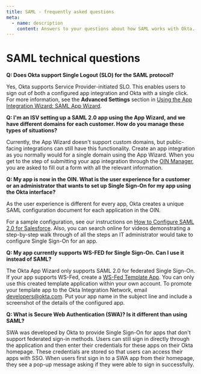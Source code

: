 ```yaml
---
title: SAML - frequently asked questions
meta:
  - name: description
    content: Answers to your questions about how SAML works with Okta.
---
```


# SAML technical questions

**Q: Does Okta support Single Logout (SLO) for the SAML protocol?**

Yes, Okta supports Service Provider-initiated SLO. This enables users to sign out of both a configured app integration and Okta with a single click. For more information, see the **Advanced Settings** section in [Using the App Integration Wizard: SAML App Wizard](https://help.okta.com/en/prod/okta_help_CSH.htm#ext_Apps_App_Integration_Wizard).

**Q: I'm an ISV setting up a SAML 2.0 app using the App Wizard, and we have different domains for each customer. How do you manage these types of situations?**

Currently, the App Wizard doesn't support custom domains, but public-facing integrations can still have this functionality. Create an app integration as you normally would for a single domain using the App Wizard. When you get to the step of submitting your app integration through the [OIN Manager](https://oinmanager.okta.com/), you are asked to fill out a form with all the relevant information.

**Q: My app is now in the OIN. What is the user experience for a customer or an administrator that wants to set up Single Sign-On for my app using the Okta interface?**

As the user experience is different for every app, Okta creates a unique SAML configuration document for each application in the OIN.

For a sample configuration, see our instructions on [How to Configure SAML 2.0 for Salesforce](https://saml-doc.okta.com/SAML_Docs/How-to-Configure-SAML-2.0-in-Salesforce.html). Also, you can search online for videos demonstrating a step-by-step walk through of all the steps an IT administrator would take to configure Single Sign-On for an app.

**Q: My app currently supports WS-FED for Single Sign-On. Can I use it instead of SAML?**

The Okta App Wizard only supports SAML 2.0 for federated Single Sign-On. If your app supports WS-Fed, create a [WS-Fed Template App](https://help.okta.com/en/prod/okta_help_CSH.htm#ext_Apps_Configuring_WS_Federation). You can only use this created template application within your own account. To promote your template app to the Okta Integration Network, email <developers@okta.com>. Put your app name in the subject line and include a screenshot of the details of the configured app.

**Q: What is Secure Web Authentication (SWA)? Is it different than using SAML?**

SWA was developed by Okta to provide Single Sign-On for apps that don't support federated sign-in methods. Users can still sign in directly through the application and then enter their credentials for these apps on their Okta homepage. These credentials are stored so that users can access their apps with SSO. When users first sign in to a SWA app from their homepage, they see a pop-up message asking if they were able to sign in successfully.
